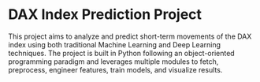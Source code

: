 # DAX Index Prediction Project

This project aims to analyze and predict short-term movements of the DAX index using both traditional Machine Learning and Deep Learning techniques. The project is built in Python following an object-oriented programming paradigm and leverages multiple modules to fetch, preprocess, engineer features, train models, and visualize results.
